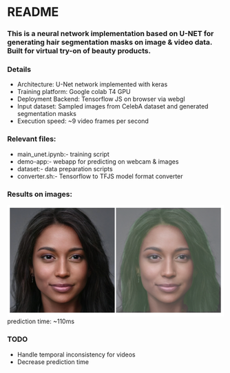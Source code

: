 # README

### This is a neural network implementation based on U-NET for generating hair segmentation masks on image & video data. Built for virtual try-on of beauty products.


### Details
- Architecture: U-Net network implemented with keras
- Training platform: Google colab T4 GPU
- Deployment Backend: Tensorflow JS on browser via webgl
- Input dataset: Sampled images from CelebA dataset and generated segmentation masks
- Execution speed: ~9 video frames per second

### Relevant files:
- main_unet.ipynb:- training script
- demo-app:- webapp for predicting on webcam & images
- dataset:- data preparation scripts
- converter.sh:- Tensorflow to TFJS model format converter

### Results on images:
![Screenshot](result.png)
prediction time: ~110ms

### TODO
* Handle temporal inconsistency for videos
* Decrease prediction time